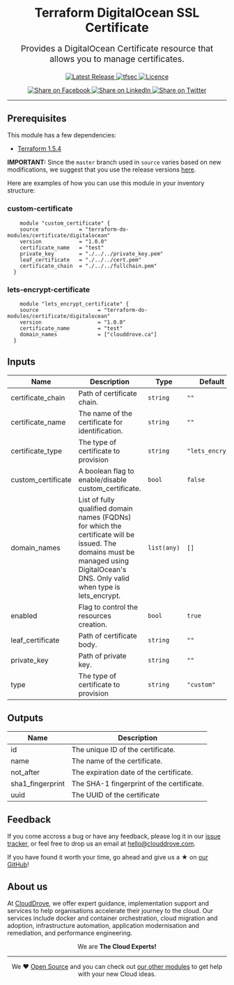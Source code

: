<!-- This file was automatically generated by the `geine`. Make all changes to `README.yaml` and run `make readme` to rebuild this file. -->


<h1 align="center">
    Terraform DigitalOcean SSL Certificate


</h1>

<p align="center" style="font-size: 1.2rem;"> 
    Provides a DigitalOcean Certificate resource that allows you to manage certificates.
     </p>

<p align="center">

<a href="https://github.com/terraform-do-modules/terraform-digitalocean-certificate/releases/latest">
  <img src="https://img.shields.io/github/release/terraform-do-modules/terraform-digitalocean-certificate.svg" alt="Latest Release">
</a>
<a href="https://github.com/terraform-do-modules/terraform-digitalocean-certificate/actions/workflows/tfsec.yml">
  <img src="https://github.com/terraform-do-modules/terraform-digitalocean-certificate/actions/workflows/tfsec.yml/badge.svg" alt="tfsec">
</a>
<a href="LICENSE.md">
  <img src="https://img.shields.io/badge/License-APACHE-blue.svg" alt="Licence">
</a>


</p>
<p align="center">

<a href='https://facebook.com/sharer/sharer.php?u=https://github.com/terraform-do-modules/terraform-digitalocean-certificate'>
  <img title="Share on Facebook" src="https://user-images.githubusercontent.com/50652676/62817743-4f64cb80-bb59-11e9-90c7-b057252ded50.png" />
</a>
<a href='https://www.linkedin.com/shareArticle?mini=true&title=Terraform+DigitalOcean+SSL+Certificate&url=https://github.com/terraform-do-modules/terraform-digitalocean-certificate'>
  <img title="Share on LinkedIn" src="https://user-images.githubusercontent.com/50652676/62817742-4e339e80-bb59-11e9-87b9-a1f68cae1049.png" />
</a>
<a href='https://twitter.com/intent/tweet/?text=Terraform+DigitalOcean+SSL+Certificate&url=https://github.com/terraform-do-modules/terraform-digitalocean-certificate'>
  <img title="Share on Twitter" src="https://user-images.githubusercontent.com/50652676/62817740-4c69db00-bb59-11e9-8a79-3580fbbf6d5c.png" />
</a>

</p>
<hr>





## Prerequisites

This module has a few dependencies: 
- [Terraform 1.5.4](https://learn.hashicorp.com/terraform/getting-started/install.html)








**IMPORTANT:** Since the `master` branch used in `source` varies based on new modifications, we suggest that you use the release versions [here](https://github.com/terraform-do-modules/terraform-digitalocean-certificate/releases).


Here are examples of how you can use this module in your inventory structure:
### custom-certificate
```hcl
    module "custom_certificate" {
    source             = "terraform-do-modules/certificate/digitalocean"
    version            = "1.0.0"
    certificate_name   = "test"
    private_key        = "./../../private_key.pem"
    leaf_certificate   = "./../../cert.pem"
    certificate_chain  = "./../../fullchain.pem"
  }
```
### lets-encrypt-certificate
```hcl
    module "lets_encrypt_certificate" {
    source                   = "terraform-do-modules/certificate/digitalocean"
    version                  = "1.0.0"
    certificate_name         = "test"
    domain_names             = ["clouddrove.ca"]
  }
```






## Inputs

| Name | Description | Type | Default | Required |
|------|-------------|------|---------|:--------:|
| certificate\_chain | Path of certificate chain. | `string` | `""` | no |
| certificate\_name | The name of the certificate for identification. | `string` | `""` | no |
| certificate\_type | The type of certificate to provision | `string` | `"lets_encrypt"` | no |
| custom\_certificate | A boolean flag to enable/disable custom\_certificate. | `bool` | `false` | no |
| domain\_names | List of fully qualified domain names (FQDNs) for which the certificate will be issued. The domains must be managed using DigitalOcean's DNS. Only valid when type is lets\_encrypt. | `list(any)` | `[]` | no |
| enabled | Flag to control the resources creation. | `bool` | `true` | no |
| leaf\_certificate | Path of certificate body. | `string` | `""` | no |
| private\_key | Path of private key. | `string` | `""` | no |
| type | The type of certificate to provision | `string` | `"custom"` | no |

## Outputs

| Name | Description |
|------|-------------|
| id | The unique ID of the certificate. |
| name | The name of the certificate. |
| not\_after | The expiration date of the certificate. |
| sha1\_fingerprint | The SHA-1 fingerprint of the certificate. |
| uuid | The UUID of the certificate |






## Feedback 
If you come accross a bug or have any feedback, please log it in our [issue tracker](https://github.com/terraform-do-modules/terraform-digitalocean-certificate/issues), or feel free to drop us an email at [hello@clouddrove.com](mailto:hello@clouddrove.com).

If you have found it worth your time, go ahead and give us a ★ on [our GitHub](https://github.com/terraform-do-modules/terraform-digitalocean-certificate)!

## About us

At [CloudDrove][website], we offer expert guidance, implementation support and services to help organisations accelerate their journey to the cloud. Our services include docker and container orchestration, cloud migration and adoption, infrastructure automation, application modernisation and remediation, and performance engineering.

<p align="center">We are <b> The Cloud Experts!</b></p>
<hr />
<p align="center">We ❤️  <a href="https://github.com/clouddrove">Open Source</a> and you can check out <a href="https://github.com/clouddrove">our other modules</a> to get help with your new Cloud ideas.</p>

  [website]: https://clouddrove.com
  [github]: https://github.com/clouddrove
  [linkedin]: https://cpco.io/linkedin
  [twitter]: https://twitter.com/clouddrove/
  [email]: https://clouddrove.com/contact-us.html
  [terraform_modules]: https://github.com/clouddrove?utf8=%E2%9C%93&q=terraform-&type=&language=
